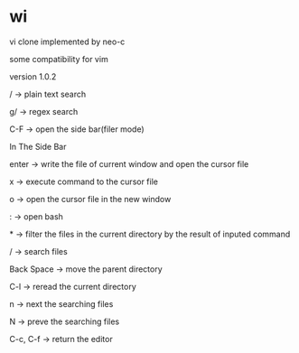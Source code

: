 # wi 

vi clone implemented by neo-c

some compatibility for vim

version 1.0.2

/ → plain text search

g/ → regex search

C-F → open the side bar(filer mode)

In The Side Bar

enter → write the file of current window and open the cursor file

x → execute command to the cursor file

o → open the cursor file in the new window

: → open bash

\* → filter the files in the current directory by the result of inputed command

/ → search files

Back Space → move the parent directory

C-l → reread the current directory

n → next the searching files

N → preve the searching files

C-c, C-f → return the editor



